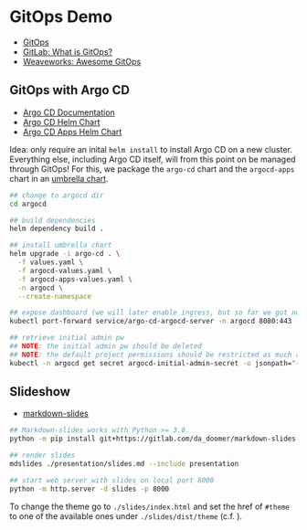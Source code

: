 # GitOps Demo

* [GitOps](https://www.gitops.tech/)
* [GitLab: What is GitOps?](https://about.gitlab.com/topics/gitops/)
* [Weaveworks: Awesome GitOps](https://github.com/weaveworks/awesome-gitops)

## GitOps with Argo CD

* [Argo CD Documentation](https://argo-cd.readthedocs.io/en/stable/)
* [Argo CD Helm Chart](https://artifacthub.io/packages/helm/argo/argo-cd)
* [Argo CD Apps Helm Chart](https://artifacthub.io/packages/helm/argo/argocd-apps)

Idea: only require an inital `helm install` to install Argo CD on a new cluster.
Everything else, including Argo CD itself, will from this point on be managed through GitOps!
For this, we package the `argo-cd` chart and the `argocd-apps` chart in an [umbrella chart](https://helm.sh/docs/howto/charts_tips_and_tricks/#complex-charts-with-many-dependencies).

```sh
## change to argocd dir
cd argocd

## build dependencies
helm dependency build .

## install umbrella chart
helm upgrade -i argo-cd . \
  -f values.yaml \
  -f argocd-values.yaml \
  -f argocd-apps-values.yaml \
  -n argocd \
  --create-namespace

## expose dashboard (we will later enable ingress, but so far we got none)
kubectl port-forward service/argo-cd-argocd-server -n argocd 8080:443

## retrieve initial admin pw
## NOTE: the initial admin pw should be deleted
## NOTE: the default project permissions should be restricted as much as possible
kubectl -n argocd get secret argocd-initial-admin-secret -o jsonpath="{.data.password}" | base64 -d
```

## Slideshow

* [markdown-slides](https://gitlab.com/da_doomer/markdown-slides)

```sh
## Markdown-slides works with Python >= 3.8.
python -m pip install git+https://gitlab.com/da_doomer/markdown-slides.git

## render slides
mdslides ./presentation/slides.md --include presentation

## start web server with slides on local port 8000
python -m http.server -d slides -p 8000
```

To change the theme go to `./slides/index.html` and set the href of `#theme` to one of the available ones under `./slides/dist/theme` (c.f. ).
